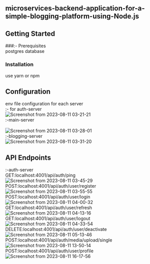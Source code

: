 ## microservices-backend-application-for-a-simple-blogging-platform-using-Node.js
## Getting Started
###:- Prerequisites<br />
postgres database
### Installation<br />
use yarn or npm

## Configuration
env file configuration for each server<br />
:- for auth-server<br />
![Screenshot from 2023-08-11 03-21-21](https://github.com/amitsafi45/microservices-backend-application-for-a-simple-blogging-platform-using-Node.js./assets/106763609/2d5a01e9-dea1-4e29-8f1d-8fe0c5dbf668)<br />
:-main-server<br />  
![Screenshot from 2023-08-11 03-28-01](https://github.com/amitsafi45/microservices-backend-application-for-a-simple-blogging-platform-using-Node.js./assets/106763609/0ec109cf-f74b-4b4b-ad4d-6e8ae9c7ef63)<br />
:-blogging-server<br />
![Screenshot from 2023-08-11 03-31-20](https://github.com/amitsafi45/microservices-backend-application-for-a-simple-blogging-platform-using-Node.js./assets/106763609/7d272a9c-b23f-4de5-9829-e927675bcef1)
## API Endpoints
:-auth-server<br/>
GET:localhost:4001/api/auth/ping<br/>
![Screenshot from 2023-08-11 03-45-29](https://github.com/amitsafi45/microservices-backend-application-for-a-simple-blogging-platform-using-Node.js./assets/106763609/c8980c7e-172e-4719-a008-870aac28289c)<br/>
POST:localhost:4001/api/auth/user/register<br/>
![Screenshot from 2023-08-11 03-55-55](https://github.com/amitsafi45/microservices-backend-application-for-a-simple-blogging-platform-using-Node.js./assets/106763609/a83c30be-96d5-4fa6-8f87-5302f8b5f947)<br/>
POST:localhost:4001/api/auth/user/login<br/>
![Screenshot from 2023-08-11 04-00-32](https://github.com/amitsafi45/microservices-backend-application-for-a-simple-blogging-platform-using-Node.js./assets/106763609/3af8410e-8b48-41b1-a93a-db25150dc631)
GET:localhost:4001/api/auth/user/refresh<br/>
![Screenshot from 2023-08-11 04-13-16](https://github.com/amitsafi45/microservices-backend-application-for-a-simple-blogging-platform-using-Node.js./assets/106763609/d1b568c6-0e0f-4a51-bbd8-0ed63f758fe1)<br/>
GET:localhost:4001/api/auth/user/logout<br/>
![Screenshot from 2023-08-11 04-33-54](https://github.com/amitsafi45/microservices-backend-application-for-a-simple-blogging-platform-using-Node.js./assets/106763609/f041466d-341f-4327-b76b-de29fd872e99)
DELETE:localhost:4001/api/auth/user/deactivate<br/>
![Screenshot from 2023-08-11 05-13-46](https://github.com/amitsafi45/microservices-backend-application-for-a-simple-blogging-platform-using-Node.js./assets/106763609/3bab3ad5-a150-47bb-89e9-4d97b348a59b)
POST:localhost:4001/api/auth/media/upload/single<br/>
![Screenshot from 2023-08-11 13-50-14](https://github.com/amitsafi45/microservices-backend-application-for-a-simple-blogging-platform-using-Node.js./assets/106763609/d047e2a1-0724-4513-b6a1-4bacef51f821)
POST:localhost:4001/api/auth/user/profile<br/>
![Screenshot from 2023-08-11 16-17-56](https://github.com/amitsafi45/microservices-backend-application-for-a-simple-blogging-platform-using-Node.js./assets/106763609/d7b86b97-6f13-49db-8e66-d6c52fbe35a2)
